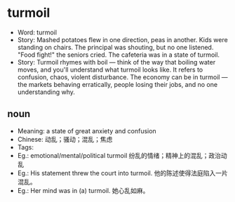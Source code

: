 # turmoil

- Word: turmoil
- Story: Mashed potatoes flew in one direction, peas in another. Kids were standing on chairs. The principal was shouting, but no one listened. "Food fight!" the seniors cried. The cafeteria was in a state of turmoil.
- Story: Turmoil rhymes with boil — think of the way that boiling water moves, and you'll understand what turmoil looks like. It refers to confusion, chaos, violent disturbance. The economy can be in turmoil — the markets behaving erratically, people losing their jobs, and no one understanding why.

## noun

- Meaning: a state of great anxiety and confusion
- Chinese: 动乱；骚动；混乱；焦虑
- Tags: 
- Eg.: emotional/mental/political turmoil 纷乱的情绪；精神上的混乱；政治动乱
- Eg.: His statement threw the court into turmoil. 他的陈述使得法庭陷入一片混乱。
- Eg.: Her mind was in (a) turmoil. 她心乱如麻。

